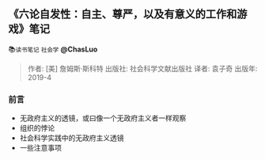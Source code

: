 
## 《六论自发性：自主、尊严，以及有意义的工作和游戏》笔记
:books:`读书笔记` `社会学` **@ChasLuo**

> 作者: [美] 詹姆斯·斯科特
> 出版社: 社会科学文献出版社
> 译者: 袁子奇
> 出版年: 2019-4

### **前言**
* 无政府主义的透镜，或曰像一个无政府主义者一样观察
* 组织的悖论
* 社会科学实践中的无政府主义透镜
* 一些注意事项
